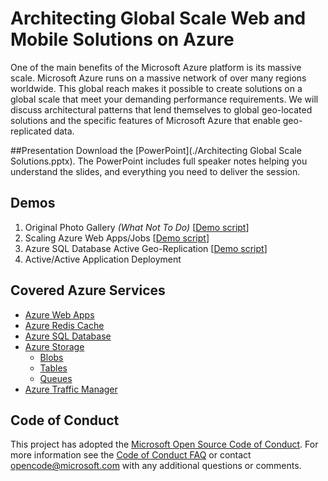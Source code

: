 # Architecting Global Scale Web and Mobile Solutions on Azure
One of the main benefits of the Microsoft Azure platform is its massive scale.  Microsoft Azure runs on a massive network of over many regions worldwide. This global reach makes it possible to create solutions on a global scale that meet your demanding performance requirements.  We will discuss architectural patterns that lend themselves to global geo-located solutions and the specific features of Microsoft Azure that enable geo-replicated data.

##Presentation
Download the [PowerPoint](./Architecting Global Scale Solutions.pptx).
The PowerPoint includes full speaker notes helping you understand the slides, and everything you need to deliver the session.

## Demos
1. Original Photo Gallery *(What Not To Do)* [[Demo script](./Demo-1-OriginalPhotoGallery/readme.md)]
2. Scaling Azure Web Apps/Jobs [[Demo script](./Demo-2-ScalingAzureWebApps/readme.md)]
3. Azure SQL Database Active Geo-Replication [[Demo script](./Demo-3-SQLAzureActiveGeoReplication/readme.md)]
4. Active/Active Application Deployment

## Covered Azure Services
* [Azure Web Apps](https://azure.microsoft.com/en-us/services/app-service/web/)
* [Azure Redis Cache](https://azure.microsoft.com/en-us/services/cache/)
* [Azure SQL Database](https://azure.microsoft.com/en-us/services/sql-database/)
* [Azure Storage](https://azure.microsoft.com/en-us/services/storage/)
  * [Blobs](https://azure.microsoft.com/en-us/documentation/articles/storage-dotnet-how-to-use-blobs/)
  * [Tables](https://azure.microsoft.com/en-us/documentation/articles/storage-dotnet-how-to-use-tables/)
  * [Queues](https://azure.microsoft.com/en-us/documentation/articles/storage-dotnet-how-to-use-queues/)
* [Azure Traffic Manager](https://azure.microsoft.com/en-us/services/traffic-manager/)

## Code of Conduct
This project has adopted the [Microsoft Open Source Code of Conduct](https://opensource.microsoft.com/codeofconduct/). For more information see the [Code of Conduct FAQ](https://opensource.microsoft.com/codeofconduct/faq/) or contact [opencode@microsoft.com](mailto:opencode@microsoft.com) with any additional questions or comments.
